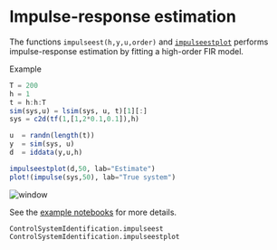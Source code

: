 # Impulse-response estimation
The functions `impulseest(h,y,u,order)` and [`impulseestplot`](@ref) performs impulse-response estimation by fitting a high-order FIR model.

Example
```julia
T = 200
h = 1
t = h:h:T
sim(sys,u) = lsim(sys, u, t)[1][:]
sys = c2d(tf(1,[1,2*0.1,0.1]),h)

u  = randn(length(t))
y  = sim(sys, u)
d  = iddata(y,u,h)

impulseestplot(d,50, lab="Estimate")
plot!(impulse(sys,50), lab="True system")
```
![window](https://github.com/baggepinnen/ControlSystemIdentification.jl/blob/master/figs/impulse.svg?raw=true)

See the [example notebooks](
https://github.com/JuliaControl/ControlExamples.jl) for more details.

```@docs
ControlSystemIdentification.impulseest
ControlSystemIdentification.impulseestplot
```
